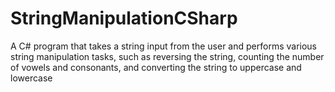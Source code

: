 # StringManipulationCSharp
A C# program that takes a string input from the user and performs various string manipulation tasks, such as reversing the string, counting the number of vowels and consonants, and converting the string to uppercase and lowercase
